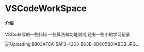 # VSCodeWorkSpace

#### 介绍
VSCode写的一些代码
一些算法和功能测试,还有一些小的学习记录

![Uploading BB03AFCA-5AF3-4203-B63B-0D8C5B01ABDB.JPG…]()
